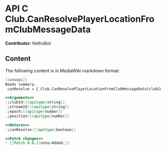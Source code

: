 # API C Club.CanResolvePlayerLocationFromClubMessageData

**Contributor:** KethoBot

## Content

The following content is in MediaWiki markdown format:

```mediawiki
{{wowapi}}
Needs summary.
 canResolve = C_Club.CanResolvePlayerLocationFromClubMessageData(clubId, streamId, epoch, position)

==Arguments==
:;clubId:{{apitype|string}}
:;streamId:{{apitype|string}}
:;epoch:{{apitype|number}}
:;position:{{apitype|number}}

==Returns==
:;canResolve:{{apitype|boolean}}

==Patch changes==
* {{Patch 8.0.1|note=Added.}}
```